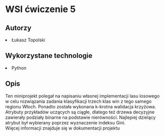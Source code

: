 # WSI ćwiczenie 5

## Autorzy
<li> Łukasz Topolski
 
## Wykorzystane technologie
<li> Python

## Opis
Ten miniprojekt polegał na napisaniu własnej implementacji lasu losowego w celu rozwiązania zadania klasyfikacji trzech klas win z tego samego regionu Włoch. Ponadto została wykonana k-krotna walidacja krzyżowa.
<br>
Atrybuty przykładów uczących są ciągłe, dlatego też drzewa decyzyjne zawierały podziały binarne na podstawie nierówności. Najlepiej dzielący atrybut był wybierany poprzez wyznaczenie indeksu Gini.
<br>
Więcej informacji znajduje się w dokumentacji projektu
